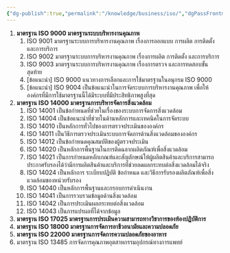 ```yaml
---
{"dg-publish":true,"permalink":"/knowledge/business/iso/","dgPassFrontmatter":true}
---
```


1. **มาตรฐาน** **ISO 9000 มาตรฐานระบบบริหารงานคุณภาพ**
	1. ISO 9001 มาตรฐานระบบการบริหารงานคุณภาพ เรื่องการออกแบบ การผลิต การติดตั้ง และการบริการ
	2. ISO 9002 มาตรฐานระบบการบริหารงานคุณภาพ เรื่องการผลิต การติดตั้ง และการบริการ
	3. ISO 9003 มาตรฐานระบบการบริหารงานคุณภาพ เรื่องการตรวจ และการทดสอบขั้นสุดท้าย
	4. [ข้อแนะนำ] ISO 9000 แนวทางการเลือกและการใช้มาตรฐานในอนุกรม ISO 9000
	5. [ข้อแนะนำ] ISO 9004 เป็นข้อแนะนำในการจัดระบบการบริหารงานคุณภาพ เพื่อให้องค์กรที่มีการใช้มาตรฐานนี้ได้มีระบบที่มีประสิทธิภาพสูงที่สุด
2. **มาตรฐาน** **ISO 14000 มาตรฐานการบริหารจัดการสิ่งแวดล้อม**
	1. ISO 14001 เป็นข้อกำหนดที่ช่วยในเรื่องของระบบการจัดการสิ่งแวดล้อม
	2. ISO 14004 เป็นข้อแนะนำที่ช่วยในด้านหลักการและเทคนิคในการจัดระบบ
	3. ISO 14010 เป็นหลักการทั่วไปของการตรวจประเมินขององค์กร
	4. ISO 14011 เป็นวิธีการตรวจประเมินระบบการจัดการด้านสิ่งแวดล้อมขององค์กร
	5. ISO 14012 เป็นข้อกำหนดคุณสมบัติของผู้ตรวจประเมิน
	6. ISO 14020 เป็นหลักการพื้นฐานในการติดฉลากผลิตภัณฑ์เพื่อสิ่งแวดล้อม
	7. ISO 14021 เป็นการกำหนดหลักเกณฑ์และสัญลักษณ์ให้ผู้ผลิตสินค้าและบริการสามารถประกาศรับรองได้ว่ามีการผลิตสินค้าและบริการที่ช่วยลดผลกระทบต่อสิ่งแวดล้อมได้จริง
	8. ISO 14024 เป็นหลักการ ระเบียบปฏิบัติ ข้อกำหนด และวิธีการรับรองผลิตภัณฑ์เพื่อสิ่งแวดล้อมของหน่วยรับรอง
	9. ISO 14040 เป็นหลักการพื้นฐานและกรอบการดำเนินงาน
	10. ISO 14041 เป็นการรวบรวมข้อมูลด้านสิ่งแวดล้อม
	11. ISO 14042 เป็นการประเมินผลกระทบต่อสิ่งแวดล้อม
	12. ISO 14043 เป็นการแปรผลที่ได้จากข้อมูล
3. **มาตรฐาน** **ISO 17025 มาตรฐานการประเมินความสามารถทางวิชาการของห้องปฏิบัติการ**
4. **มาตรฐาน** **ISO 18000 มาตรฐานการจัดการอาชีวอนามัยและความปลอดภัย**
5. **มาตรฐาน** **ISO 22000 มาตรฐานการจัดการความปลอดภัยของอาหาร**
6. มาตรฐาน ISO 13485 การจัดการคุณภาพอุตสาหกรรมอุปกรณ์ทางการแพทย์
